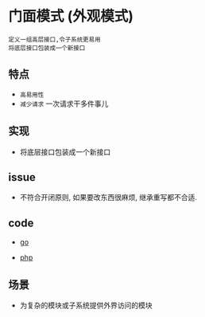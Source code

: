 # 门面模式 (外观模式)

    定义一组高层接口,令子系统更易用
    将底层接口包装成一个新接口

## 特点

- `高易用性`
- `减少请求` 一次请求干多件事儿

## 实现

- 将底层接口包装成一个新接口

## issue

- 不符合开闭原则, 如果要改东西很麻烦, 继承重写都不合适.

## code

- [go](../script/go/dp/facade.go)

- [php](src/php_design_patterns/facade/facade.php)

## 场景

- 为复杂的模块或子系统提供外界访问的模块